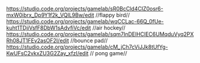 https://studio.code.org/projects/gamelab/sR0BcCld4CIZ0osr6-mxW0ibrx_Dp9Y1f2k_VQIL9Bw/edit //flappy bird//
https://studio.code.org/projects/gamelab/wqCCLac-66Q_0fUe-kuht1TDjiVsfF8DbW1sAdvfiVc/edit //air hockey//
https://studio.code.org/projects/gamelab/sqm7InDElHClEC6UMqduVyq2PXRh08JT1FEv2asOF2I/edit //bounce pad//
https://studio.code.org/projects/gamelab/cM_jCh7cViJJk8tUfYg-KwUFsC2vkxZU3G2Zay_xfzI/edit // pong game//
